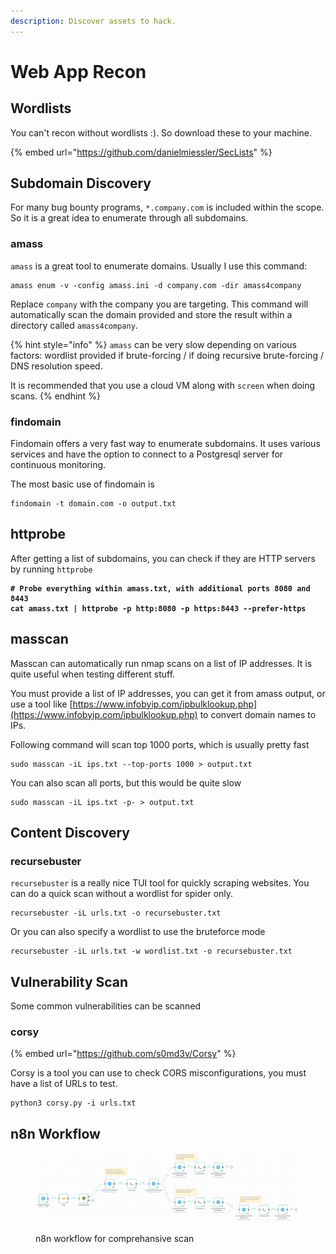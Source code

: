 ```yaml
---
description: Discover assets to hack.
---
```


# Web App Recon

## Wordlists

You can't recon without wordlists :). So download these to your machine.

{% embed url="https://github.com/danielmiessler/SecLists" %}

## Subdomain Discovery

For many bug bounty programs, `*.company.com` is included within the scope. So it is a great idea to enumerate through all subdomains.

### amass

`amass` is a great tool to enumerate domains. Usually I use this command:

```shell
amass enum -v -config amass.ini -d company.com -dir amass4company
```

Replace `company` with the company you are targeting. This command will automatically scan the domain provided and store the result within a directory called `amass4company`.

{% hint style="info" %}
`amass` can be very slow depending on various factors: wordlist provided if brute-forcing / if doing recursive brute-forcing / DNS resolution speed.

It is recommended that you use a cloud VM along with `screen` when doing scans.
{% endhint %}

### findomain

Findomain offers a very fast way to enumerate subdomains. It uses various services and have the option to connect to a Postgresql server for continuous monitoring.

The most basic use of findomain is&#x20;

```shell
findomain -t domain.com -o output.txt
```

## httprobe

After getting a list of subdomains, you can check if they are HTTP servers by running `httprobe`

<pre class="language-shell"><code class="lang-shell"><strong># Probe everything within amass.txt, with additional ports 8080 and 8443
</strong><strong>cat amass.txt | httprobe -p http:8080 -p https:8443 --prefer-https
</strong></code></pre>

## masscan

Masscan can automatically run nmap scans on a list of IP addresses. It is quite useful when testing different stuff.

You must provide a list of IP addresses, you can get it from amass output, or use a tool like [https://www.infobyip.com/ipbulklookup.php](https://www.infobyip.com/ipbulklookup.php) to convert domain names to IPs.

Following command will scan top 1000 ports, which is usually pretty fast

```shell
sudo masscan -iL ips.txt --top-ports 1000 > output.txt
```

You can also scan all ports, but this would be quite slow

```shell
sudo masscan -iL ips.txt -p- > output.txt
```

## Content Discovery

### recursebuster

`recursebuster` is a really nice TUI tool for quickly scraping websites. You can do a quick scan without a wordlist for spider only.

```shell
recursebuster -iL urls.txt -o recursebuster.txt
```

Or you can also specify a wordlist to use the bruteforce mode

```shell
recursebuster -iL urls.txt -w wordlist.txt -o recursebuster.txt
```

## Vulnerability Scan

Some common vulnerabilities can be scanned

### corsy

{% embed url="https://github.com/s0md3v/Corsy" %}

Corsy is a tool you can use to check CORS misconfigurations, you must have a list of URLs to test.

```shell
python3 corsy.py -i urls.txt
```

## n8n Workflow

<figure><img src="../.gitbook/assets/CleanShot 2023-01-10 at 16.55.27.png" alt=""><figcaption><p>n8n workflow for comprehansive scan</p></figcaption></figure>
